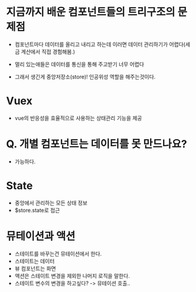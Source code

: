 # 지금까지 배운 컴포넌트들의 트리구조의 문제점
- 컴포넌트마다 데이터를 올리고 내리고 하는데 이러면 데이터 관리하기가 어렵다(세금 계산에서 직접 경험해봄.)

- 멀리 있는애들은 데이터를 통신을 통해 주고받기 너무 어렵다

- 그래서 생긴게 중앙저장소(store)! 인공위성 역할을 해주는것이다.

# Vuex
- vue의 반응성을 효율적으로 사용하는 상태관리 기능을 제공

# Q. 개별 컴포넌트는 데이터를 못 만드나요? 
- 가능하다.

# State
- 중앙에서 관리하는 모든 상태 정보
- $store.state로 접근

# 뮤테이션과 액션

- 스테이트를 바꾸는건 뮤테이션에서 한다.
- 스테이트는 데이터
- 뷰 컴포넌트는 화면
- 액션은 스테이트 변경을 제외한 나머지 로직을 말한다.
- 스테이트 변수의 변경을 하고싶다? -> 뮤테이션 호출..